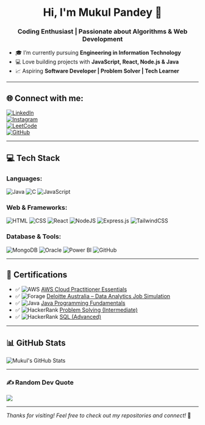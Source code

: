 <h1 align="center">Hi, I'm Mukul Pandey 👋</h1>
<h3 align="center">Coding Enthusiast | Passionate about Algorithms & Web Development</h3>

- 🎓 I’m currently pursuing **Engineering in Information Technology**
- 💻 Love building projects with **JavaScript, React, Node.js & Java**
- 📈 Aspiring **Software Developer | Problem Solver | Tech Learner**

---

## 🌐 Connect with me:

[![LinkedIn](https://img.shields.io/badge/LinkedIn-%230077B5.svg?logo=linkedin&logoColor=white)](https://www.linkedin.com/in/mukul-pandey-097883290/)  
[![Instagram](https://img.shields.io/badge/Instagram-%23E4405F.svg?logo=Instagram&logoColor=white)](https://instagram.com/__mukul.pandey)  
[![LeetCode](https://img.shields.io/badge/LeetCode-%23FFA116.svg?logo=leetcode&logoColor=white)](https://leetcode.com/mukulpandey16/)  
[![GitHub](https://img.shields.io/badge/GitHub-%23121011.svg?logo=github&logoColor=white)](https://github.com/Mukulpandey1612)  

---

## 💻 Tech Stack

### Languages:
![Java](https://img.shields.io/badge/Java-%23ED8B00.svg?style=for-the-badge&logo=openjdk&logoColor=white)
![C](https://img.shields.io/badge/C-%2300599C.svg?style=for-the-badge&logo=c&logoColor=white)
![JavaScript](https://img.shields.io/badge/JavaScript-%23323330.svg?style=for-the-badge&logo=javascript&logoColor=%23F7DF1E)

### Web & Frameworks:
![HTML](https://img.shields.io/badge/HTML5-%23E34F26.svg?style=for-the-badge&logo=html5&logoColor=white)
![CSS](https://img.shields.io/badge/CSS3-%231572B6.svg?style=for-the-badge&logo=css3&logoColor=white)
![React](https://img.shields.io/badge/React-%2320232a.svg?style=for-the-badge&logo=react&logoColor=%2361DAFB)
![NodeJS](https://img.shields.io/badge/Node.js-6DA55F?style=for-the-badge&logo=node.js&logoColor=white)
![Express.js](https://img.shields.io/badge/Express.js-%23404d59.svg?style=for-the-badge&logo=express&logoColor=%2361DAFB)
![TailwindCSS](https://img.shields.io/badge/TailwindCSS-%2338B2AC.svg?style=for-the-badge&logo=tailwind-css&logoColor=white)

### Database & Tools:
![MongoDB](https://img.shields.io/badge/MongoDB-%234ea94b.svg?style=for-the-badge&logo=mongodb&logoColor=white)
![Oracle](https://img.shields.io/badge/Oracle-%23F80000.svg?style=for-the-badge&logo=oracle&logoColor=white)
![Power BI](https://img.shields.io/badge/PowerBI-F2C811?style=for-the-badge&logo=powerbi&logoColor=black)
![GitHub](https://img.shields.io/badge/GitHub-%23121011.svg?style=for-the-badge&logo=github&logoColor=white)

---

## 📜 Certifications

- ✅ ![AWS](https://img.shields.io/badge/AWS-%23FF9900.svg?logo=amazon-aws&logoColor=white) [AWS Cloud Practitioner Essentials](https://drive.google.com/file/d/1AeogV_L_Dcqh7RSVOwSYNT4KcRa1PDVq/view?usp=sharing)
- ✅ ![Forage](https://img.shields.io/badge/Forage-%2300C7B7.svg?style=flat&logo=forage&logoColor=white) [Deloitte Australia – Data Analytics Job Simulation](https://forage-uploads-prod.s3.amazonaws.com/completion-certificates/9PBTqmSxAf6zZTseP/io9DzWKe3PTsiS6GG_9PBTqmSxAf6zZTseP_5B3FGtMn2fsqW8uFW_1746378693886_completion_certificate.pdf)
- ✅ ![Java](https://img.shields.io/badge/Java%20Fundamentals-%23ED8B00.svg?logo=openjdk&logoColor=white) [Java Programming Fundamentals](https://drive.google.com/file/d/1XrsirFzfOMbxZFGTJI8WflfHdW22NLmb/view?usp=drivesdk)
- ✅ ![HackerRank](https://img.shields.io/badge/HackerRank%20Problem%20Solving-%232EC866.svg?logo=hackerrank&logoColor=white) [Problem Solving (Intermediate)](https://www.hackerrank.com/certificates/55de4892e3a8)
- ✅ ![HackerRank](https://img.shields.io/badge/HackerRank%20SQL%20Advanced-%232EC866.svg?logo=hackerrank&logoColor=white) [SQL (Advanced)](https://www.hackerrank.com/certificates/7ac561466b3a)

---

## 📊 GitHub Stats

![Mukul's GitHub Stats](https://github-readme-stats.vercel.app/api?username=Mukulpandey1612&show_icons=true&theme=tokyonight&hide_border=true)

---

### ✍️ Random Dev Quote

![](https://quotes-github-readme.vercel.app/api?type=horizontal&theme=tokyonight)

---

_Thanks for visiting! Feel free to check out my repositories and connect!_ 🙌
